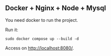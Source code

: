 ## Docker + Nginx + Node + Mysql

You need docker to run the project.

Run it:

```
sudo docker compose up --build -d
```

Access on <http://localhost:8080/>.
